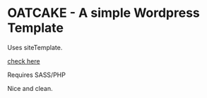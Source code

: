OATCAKE - A simple Wordpress Template
=========

Uses siteTemplate.

[check here](https://github.com/kirstyrose/siteTemplate)

Requires SASS/PHP

Nice and clean.